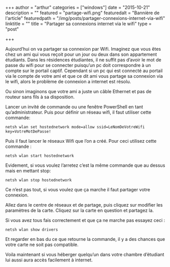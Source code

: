 +++
author = "arthur"
categories = ["windows"]
date = "2015-10-21"
description = ""
featured = "partage-wifi.png"
featuredalt = "Bannière de l'article"
featuredpath = "/img/posts/partager-connexions-internet-via-wifi"
linktitle = ""
title = "Partager sa connexions internet via le wifi"
type = "post"

+++

Aujourd’hui on va partager sa connexion par Wifi. Imaginez que vous êtes chez un ami qui vous reçoit pour un jour ou deux dans son appartement étudiants. Dans les résidences étudiantes, il ne suffit pas d’avoir le mot de passe du wifi pour se connecter puisqu’un pc doit correspondre à un compte sur le portail captif. Cependant si un pc qui est connecté au portail via le compte de votre ami et que ce dit ami vous partage sa connexion via le wifi, alors le problème de connexion a internet est résolu.

Ou sinon imaginons que votre ami a juste un câble Ethernet et pas de routeur sans fils à sa disposition.  

Lancer un invité de commande ou une fenêtre PowerShell en tant qu’administrateur. Puis pour définir un réseau wifi, il faut utiliser cette commande:

```powershe
netsh wlan set hostednetwork mode=allow ssid=LeNomDeVotreWifi key=VotreMotDePasse!
```
Puis il faut lancer le réseaux Wifi que l’on a créé. Pour ceci utilisez cette commande :

```dos
netsh wlan start hostednetwork
```
Evidement, si vous voulez l’arretez c’est la même commande que au dessus mais en mettant stop:

```dos
netsh wlan stop hostednetwork
```
Ce n’est pas tout, si vous voulez que ça marche il faut partager votre connexion.

Allez dans le centre de réseaux et de partage, puis cliquez sur modifier les paramètres de la carte. Cliquez sur la carte en question et partagez la.

Si vous avez tous fais correctement et que ça ne marche pas essayez ceci :

```dos
netsh wlan show drivers
```

Et regarder en bas du ce que retourne la commande, il y a des chances que votre carte ne soit pas compatible.

Voila maintenant si vous héberger quelqu’un dans votre chambre d’étudiant lui aussi aura accès facilement à internet.

